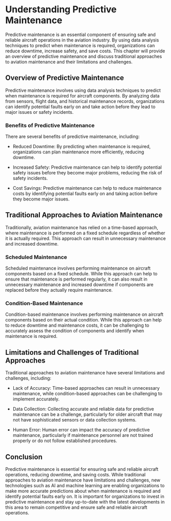 Understanding Predictive Maintenance
===============================================

Predictive maintenance is an essential component of ensuring safe and reliable aircraft operations in the aviation industry. By using data analysis techniques to predict when maintenance is required, organizations can reduce downtime, increase safety, and save costs. This chapter will provide an overview of predictive maintenance and discuss traditional approaches to aviation maintenance and their limitations and challenges.

Overview of Predictive Maintenance
----------------------------------

Predictive maintenance involves using data analysis techniques to predict when maintenance is required for aircraft components. By analyzing data from sensors, flight data, and historical maintenance records, organizations can identify potential faults early on and take action before they lead to major issues or safety incidents.

### Benefits of Predictive Maintenance

There are several benefits of predictive maintenance, including:

* Reduced Downtime: By predicting when maintenance is required, organizations can plan maintenance more efficiently, reducing downtime.

* Increased Safety: Predictive maintenance can help to identify potential safety issues before they become major problems, reducing the risk of safety incidents.

* Cost Savings: Predictive maintenance can help to reduce maintenance costs by identifying potential faults early on and taking action before they become major issues.

Traditional Approaches to Aviation Maintenance
----------------------------------------------

Traditionally, aviation maintenance has relied on a time-based approach, where maintenance is performed on a fixed schedule regardless of whether it is actually required. This approach can result in unnecessary maintenance and increased downtime.

### Scheduled Maintenance

Scheduled maintenance involves performing maintenance on aircraft components based on a fixed schedule. While this approach can help to ensure that maintenance is performed regularly, it can also result in unnecessary maintenance and increased downtime if components are replaced before they actually require maintenance.

### Condition-Based Maintenance

Condition-based maintenance involves performing maintenance on aircraft components based on their actual condition. While this approach can help to reduce downtime and maintenance costs, it can be challenging to accurately assess the condition of components and identify when maintenance is required.

Limitations and Challenges of Traditional Approaches
----------------------------------------------------

Traditional approaches to aviation maintenance have several limitations and challenges, including:

* Lack of Accuracy: Time-based approaches can result in unnecessary maintenance, while condition-based approaches can be challenging to implement accurately.

* Data Collection: Collecting accurate and reliable data for predictive maintenance can be a challenge, particularly for older aircraft that may not have sophisticated sensors or data collection systems.

* Human Error: Human error can impact the accuracy of predictive maintenance, particularly if maintenance personnel are not trained properly or do not follow established procedures.

Conclusion
----------

Predictive maintenance is essential for ensuring safe and reliable aircraft operations, reducing downtime, and saving costs. While traditional approaches to aviation maintenance have limitations and challenges, new technologies such as AI and machine learning are enabling organizations to make more accurate predictions about when maintenance is required and identify potential faults early on. It is important for organizations to invest in predictive maintenance and stay up-to-date with the latest developments in this area to remain competitive and ensure safe and reliable aircraft operations.
